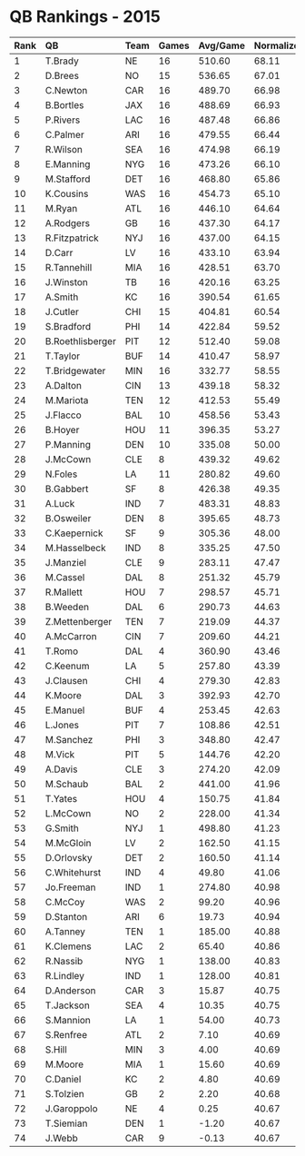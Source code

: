 # QB Rankings - 2015

| Rank | QB               | Team | Games | Avg/Game | Normalized |
| :----| :----------------| :----| :-----| :--------| :----------|
| 1    | T.Brady          | NE   | 16    | 510.60   | 68.11      |
| 2    | D.Brees          | NO   | 15    | 536.65   | 67.01      |
| 3    | C.Newton         | CAR  | 16    | 489.70   | 66.98      |
| 4    | B.Bortles        | JAX  | 16    | 488.69   | 66.93      |
| 5    | P.Rivers         | LAC  | 16    | 487.48   | 66.86      |
| 6    | C.Palmer         | ARI  | 16    | 479.55   | 66.44      |
| 7    | R.Wilson         | SEA  | 16    | 474.98   | 66.19      |
| 8    | E.Manning        | NYG  | 16    | 473.26   | 66.10      |
| 9    | M.Stafford       | DET  | 16    | 468.80   | 65.86      |
| 10   | K.Cousins        | WAS  | 16    | 454.73   | 65.10      |
| 11   | M.Ryan           | ATL  | 16    | 446.10   | 64.64      |
| 12   | A.Rodgers        | GB   | 16    | 437.30   | 64.17      |
| 13   | R.Fitzpatrick    | NYJ  | 16    | 437.00   | 64.15      |
| 14   | D.Carr           | LV   | 16    | 433.10   | 63.94      |
| 15   | R.Tannehill      | MIA  | 16    | 428.51   | 63.70      |
| 16   | J.Winston        | TB   | 16    | 420.16   | 63.25      |
| 17   | A.Smith          | KC   | 16    | 390.54   | 61.65      |
| 18   | J.Cutler         | CHI  | 15    | 404.81   | 60.54      |
| 19   | S.Bradford       | PHI  | 14    | 422.84   | 59.52      |
| 20   | B.Roethlisberger | PIT  | 12    | 512.40   | 59.08      |
| 21   | T.Taylor         | BUF  | 14    | 410.47   | 58.97      |
| 22   | T.Bridgewater    | MIN  | 16    | 332.77   | 58.55      |
| 23   | A.Dalton         | CIN  | 13    | 439.18   | 58.32      |
| 24   | M.Mariota        | TEN  | 12    | 412.53   | 55.49      |
| 25   | J.Flacco         | BAL  | 10    | 458.56   | 53.43      |
| 26   | B.Hoyer          | HOU  | 11    | 396.35   | 53.27      |
| 27   | P.Manning        | DEN  | 10    | 335.08   | 50.00      |
| 28   | J.McCown         | CLE  | 8     | 439.32   | 49.62      |
| 29   | N.Foles          | LA   | 11    | 280.82   | 49.60      |
| 30   | B.Gabbert        | SF   | 8     | 426.38   | 49.35      |
| 31   | A.Luck           | IND  | 7     | 483.31   | 48.83      |
| 32   | B.Osweiler       | DEN  | 8     | 395.65   | 48.73      |
| 33   | C.Kaepernick     | SF   | 9     | 305.36   | 48.00      |
| 34   | M.Hasselbeck     | IND  | 8     | 335.25   | 47.50      |
| 35   | J.Manziel        | CLE  | 9     | 283.11   | 47.47      |
| 36   | M.Cassel         | DAL  | 8     | 251.32   | 45.79      |
| 37   | R.Mallett        | HOU  | 7     | 298.57   | 45.71      |
| 38   | B.Weeden         | DAL  | 6     | 290.73   | 44.63      |
| 39   | Z.Mettenberger   | TEN  | 7     | 219.09   | 44.37      |
| 40   | A.McCarron       | CIN  | 7     | 209.60   | 44.21      |
| 41   | T.Romo           | DAL  | 4     | 360.90   | 43.46      |
| 42   | C.Keenum         | LA   | 5     | 257.80   | 43.39      |
| 43   | J.Clausen        | CHI  | 4     | 279.30   | 42.83      |
| 44   | K.Moore          | DAL  | 3     | 392.93   | 42.70      |
| 45   | E.Manuel         | BUF  | 4     | 253.45   | 42.63      |
| 46   | L.Jones          | PIT  | 7     | 108.86   | 42.51      |
| 47   | M.Sanchez        | PHI  | 3     | 348.80   | 42.47      |
| 48   | M.Vick           | PIT  | 5     | 144.76   | 42.20      |
| 49   | A.Davis          | CLE  | 3     | 274.20   | 42.09      |
| 50   | M.Schaub         | BAL  | 2     | 441.00   | 41.96      |
| 51   | T.Yates          | HOU  | 4     | 150.75   | 41.84      |
| 52   | L.McCown         | NO   | 2     | 228.00   | 41.34      |
| 53   | G.Smith          | NYJ  | 1     | 498.80   | 41.23      |
| 54   | M.McGloin        | LV   | 2     | 162.50   | 41.15      |
| 55   | D.Orlovsky       | DET  | 2     | 160.50   | 41.14      |
| 56   | C.Whitehurst     | IND  | 4     | 49.80    | 41.06      |
| 57   | Jo.Freeman       | IND  | 1     | 274.80   | 40.98      |
| 58   | C.McCoy          | WAS  | 2     | 99.20    | 40.96      |
| 59   | D.Stanton        | ARI  | 6     | 19.73    | 40.94      |
| 60   | A.Tanney         | TEN  | 1     | 185.00   | 40.88      |
| 61   | K.Clemens        | LAC  | 2     | 65.40    | 40.86      |
| 62   | R.Nassib         | NYG  | 1     | 138.00   | 40.83      |
| 63   | R.Lindley        | IND  | 1     | 128.00   | 40.81      |
| 64   | D.Anderson       | CAR  | 3     | 15.87    | 40.75      |
| 65   | T.Jackson        | SEA  | 4     | 10.35    | 40.75      |
| 66   | S.Mannion        | LA   | 1     | 54.00    | 40.73      |
| 67   | S.Renfree        | ATL  | 2     | 7.10     | 40.69      |
| 68   | S.Hill           | MIN  | 3     | 4.00     | 40.69      |
| 69   | M.Moore          | MIA  | 1     | 15.60    | 40.69      |
| 70   | C.Daniel         | KC   | 2     | 4.80     | 40.69      |
| 71   | S.Tolzien        | GB   | 2     | 2.20     | 40.68      |
| 72   | J.Garoppolo      | NE   | 4     | 0.25     | 40.67      |
| 73   | T.Siemian        | DEN  | 1     | -1.20    | 40.67      |
| 74   | J.Webb           | CAR  | 9     | -0.13    | 40.67      |

